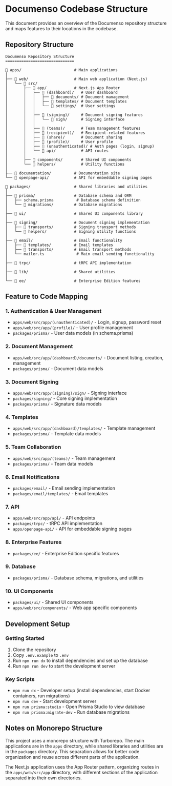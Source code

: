 # Documenso Codebase Structure

This document provides an overview of the Documenso repository structure and maps features to their locations in the codebase.

## Repository Structure

```
Documenso Repository Structure
==============================

📁 apps/                       # Main applications
│
├── 📁 web/                    # Main web application (Next.js)
│   └── 📁 src/
│       ├── 📁 app/            # Next.js App Router
│       │   ├── 📁 (dashboard)/   # User dashboard
│       │   │   ├── 📁 documents/ # Document management
│       │   │   ├── 📁 templates/ # Document templates
│       │   │   └── 📁 settings/  # User settings
│       │   │
│       │   ├── 📁 (signing)/     # Document signing features
│       │   │   └── 📁 sign/      # Signing interface
│       │   │
│       │   ├── 📁 (teams)/       # Team management features
│       │   ├── 📁 (recipient)/   # Recipient-related features
│       │   ├── 📁 (share)/       # Document sharing
│       │   ├── 📁 (profile)/     # User profile
│       │   ├── 📁 (unauthenticated)/ # Auth pages (login, signup)
│       │   └── 📁 api/           # API routes
│       │
│       ├── 📁 components/        # Shared UI components
│       └── 📁 helpers/           # Utility functions
│
├── 📁 documentation/          # Documentation site
└── 📁 openpage-api/           # API for embeddable signing pages

📁 packages/                   # Shared libraries and utilities
│
├── 📁 prisma/                 # Database schema and ORM
│   ├── schema.prisma          # Database schema definition
│   └── 📁 migrations/         # Database migrations
│
├── 📁 ui/                     # Shared UI components library
│
├── 📁 signing/                # Document signing implementation
│   ├── 📁 transports/         # Signing transport methods
│   └── 📁 helpers/            # Signing utility functions
│
├── 📁 email/                  # Email functionality
│   ├── 📁 templates/          # Email templates
│   ├── 📁 transports/         # Email transport methods
│   └── mailer.ts              # Main email sending functionality
│
├── 📁 trpc/                   # tRPC API implementation
│
├── 📁 lib/                    # Shared utilities
│
└── 📁 ee/                     # Enterprise Edition features
```

## Feature to Code Mapping

### 1. Authentication & User Management
- `apps/web/src/app/(unauthenticated)/` - Login, signup, password reset
- `apps/web/src/app/(profile)/` - User profile management
- `packages/prisma/` - User data models (in schema.prisma)

### 2. Document Management
- `apps/web/src/app/(dashboard)/documents/` - Document listing, creation, management
- `packages/prisma/` - Document data models

### 3. Document Signing
- `apps/web/src/app/(signing)/sign/` - Signing interface
- `packages/signing/` - Core signing implementation
- `packages/prisma/` - Signature data models

### 4. Templates
- `apps/web/src/app/(dashboard)/templates/` - Template management
- `packages/prisma/` - Template data models

### 5. Team Collaboration
- `apps/web/src/app/(teams)/` - Team management
- `packages/prisma/` - Team data models

### 6. Email Notifications
- `packages/email/` - Email sending implementation
- `packages/email/templates/` - Email templates

### 7. API
- `apps/web/src/app/api/` - API endpoints
- `packages/trpc/` - tRPC API implementation
- `apps/openpage-api/` - API for embeddable signing pages

### 8. Enterprise Features
- `packages/ee/` - Enterprise Edition specific features

### 9. Database
- `packages/prisma/` - Database schema, migrations, and utilities

### 10. UI Components
- `packages/ui/` - Shared UI components
- `apps/web/src/components/` - Web app specific components

## Development Setup

### Getting Started
1. Clone the repository
2. Copy `.env.example` to `.env`
3. Run `npm run dx` to install dependencies and set up the database
4. Run `npm run dev` to start the development server

### Key Scripts
- `npm run dx` - Developer setup (install dependencies, start Docker containers, run migrations)
- `npm run dev` - Start development server
- `npm run prisma:studio` - Open Prisma Studio to view database
- `npm run prisma:migrate-dev` - Run database migrations

## Notes on Monorepo Structure

This project uses a monorepo structure with Turborepo. The main applications are in the `apps` directory, while shared libraries and utilities are in the `packages` directory. This separation allows for better code organization and reuse across different parts of the application.

The Next.js application uses the App Router pattern, organizing routes in the `apps/web/src/app` directory, with different sections of the application separated into their own directories. 
